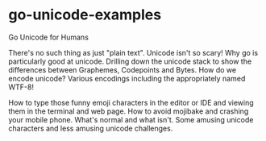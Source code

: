# go-unicode-examples

Go Unicode for Humans

There's no such thing as just "plain text". Unicode isn't so scary! Why go is
particularly good at unicode.  Drilling down the unicode stack to show the
differences between Graphemes, Codepoints and Bytes. How do we encode unicode?
Various encodings including the appropriately named WTF-8!

How to type those funny emoji characters in the editor or IDE and viewing them
in the terminal and web page.  How to avoid mojibake and crashing your mobile
phone. What's normal and what isn't.  Some amusing unicode characters and less
amusing unicode challenges.
